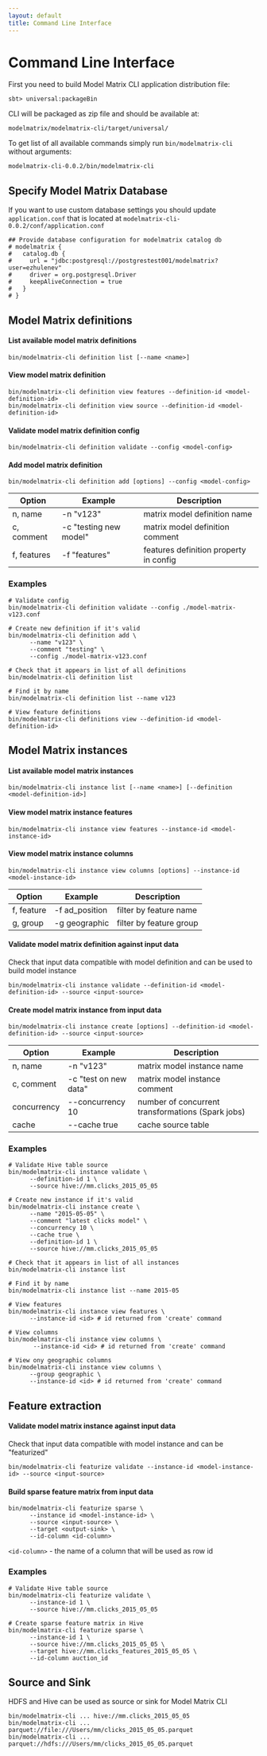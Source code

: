 ```yaml
---
layout: default
title: Command Line Interface
---
```


# <a name="command-line-interface">Command Line Interface</a>

First you need to build Model Matrix CLI application distribution file:

    sbt> universal:packageBin
    
CLI will be packaged as zip file and should be available at:
    
    modelmatrix/modelmatrix-cli/target/universal/

To get list of all available commands simply run `bin/modelmatrix-cli` without arguments:

    modelmatrix-cli-0.0.2/bin/modelmatrix-cli

## <a name="specify-database">Specify Model Matrix Database</a>
    
If you want to use custom database settings you should update `application.conf` 
that is located at `modelmatrix-cli-0.0.2/conf/application.conf`
    
    ## Provide database configuration for modelmatrix catalog db
    # modelmatrix {
    #   catalog.db {
    #     url = "jdbc:postgresql://postgrestest001/modelmatrix?user=ezhulenev"
    #     driver = org.postgresql.Driver
    #     keepAliveConnection = true
    #   }
    # }
    
## <a name="mmc-definition">Model Matrix definitions</a>

#### List available model matrix definitions

    bin/modelmatrix-cli definition list [--name <name>]

#### View model matrix definition

    bin/modelmatrix-cli definition view features --definition-id <model-definition-id>    
    bin/modelmatrix-cli definition view source --definition-id <model-definition-id>
         
#### Validate model matrix definition config

    bin/modelmatrix-cli definition validate --config <model-config>
        
#### Add model matrix definition

    bin/modelmatrix-cli definition add [options] --config <model-config>
    
| Option      | Example                       | Description                            |
| ----------- | ----------------------------- | -------------------------------------- |
| n, name     | -n "v123"                     | matrix model definition name           |
| c, comment  | -c "testing new model"        | matrix model definition comment        |
| f, features | -f "features"                 | features definition property in config |
    
### Examples    

    # Validate config
    bin/modelmatrix-cli definition validate --config ./model-matrix-v123.conf
    
    # Create new definition if it's valid
    bin/modelmatrix-cli definition add \
          --name "v123" \
          --comment "testing" \
          --config ./model-matrix-v123.conf
    
    # Check that it appears in list of all definitions
    bin/modelmatrix-cli definition list
    
    # Find it by name
    bin/modelmatrix-cli definition list --name v123
    
    # View feature definitions
    bin/modelmatrix-cli definitions view --definition-id <model-definition-id>

## <a name="mmc-instance">Model Matrix instances</a>

#### List available model matrix instances

    bin/modelmatrix-cli instance list [--name <name>] [--definition <model-definition-id>]

#### View model matrix instance features

    bin/modelmatrix-cli instance view features --instance-id <model-instance-id>    
    
#### View model matrix instance columns
    
    bin/modelmatrix-cli instance view columns [options] --instance-id <model-instance-id>
    
| Option      | Example                       | Description                            |
| ----------- | ----------------------------- | -------------------------------------- |
| f, feature  | -f ad_position                | filter by feature name                 |
| g, group    | -g geographic                 | filter by feature group                |
    
         
#### Validate model matrix definition against input data

Check that input data compatible with model definition and can be used to build model instance

    bin/modelmatrix-cli instance validate --definition-id <model-definition-id> --source <input-source>
        
#### Create model matrix instance from input data

    bin/modelmatrix-cli instance create [options] --definition-id <model-definition-id> --source <input-source>
    
| Option         | Example                       | Description                                       |
| -------------- | ----------------------------- | --------------------------------------------------|
| n, name        | -n "v123"                     | matrix model instance name                        |
| c, comment     | -c "test on new data"         | matrix model instance comment                     |
| concurrency    | --concurrency 10              | number of concurrent transformations (Spark jobs) |
| cache          | --cache true                  | cache source table                                |
    
### Examples    

    # Validate Hive table source
    bin/modelmatrix-cli instance validate \
          --definition-id 1 \
          --source hive://mm.clicks_2015_05_05
    
    # Create new instance if it's valid
    bin/modelmatrix-cli instance create \
          --name "2015-05-05" \
          --comment "latest clicks model" \
          --concurrency 10 \
          --cache true \
          --definition-id 1 \
          --source hive://mm.clicks_2015_05_05
    
    # Check that it appears in list of all instances
    bin/modelmatrix-cli instance list
    
    # Find it by name
    bin/modelmatrix-cli instance list --name 2015-05
    
    # View features 
    bin/modelmatrix-cli instance view features \
          --instance-id <id> # id returned from 'create' command
    
    # View columns
    bin/modelmatrix-cli instance view columns \
           --instance-id <id> # id returned from 'create' command
    
    # View ony geographic columns
    bin/modelmatrix-cli instance view columns \
          --group geographic \
          --instance-id <id> # id returned from 'create' command

## <a name="feature-extraction">Feature extraction</a>

#### Validate model matrix instance against input data

Check that input data compatible with model instance and can be "featurized"

    bin/modelmatrix-cli featurize validate --instance-id <model-instance-id> --source <input-source>
        
#### Build sparse feature matrix from input data

    bin/modelmatrix-cli featurize sparse \
          --instance id <model-instance-id> \
          --source <input-source> \
          --target <output-sink> \
          --id-column <id-column>

`<id-column>` - the name of a column that will be used as row id
    
### Examples    

    # Validate Hive table source
    bin/modelmatrix-cli featurize validate \
          --instance-id 1 \
          --source hive://mm.clicks_2015_05_05
    
    # Create sparse feature matrix in Hive
    bin/modelmatrix-cli featurize sparse \
          --instance-id 1 \
          --source hive://mm.clicks_2015_05_05 \
          --target hive://mm.clicks_features_2015_05_05 \
          --id-column auction_id

## <a name="source-sink">Source and Sink</a>

HDFS and Hive can be used as source or sink for Model Matrix CLI

    bin/modelmatrix-cli ... hive://mm.clicks_2015_05_05
    bin/modelmatrix-cli ... parquet://file:///Users/mm/clicks_2015_05_05.parquet
    bin/modelmatrix-cli ... parquet://hdfs:///Users/mm/clicks_2015_05_05.parquet
